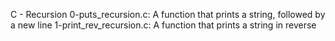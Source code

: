 C - Recursion
0-puts_recursion.c: A function that prints a string, followed by a new line
1-print_rev_recursion.c: A function that prints a string in reverse

